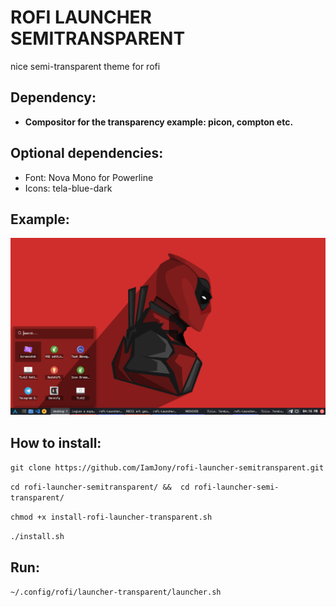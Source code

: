 # ROFI LAUNCHER SEMITRANSPARENT
nice semi-transparent theme for rofi

## Dependency:
* **Compositor for the transparency example: picon, compton etc.**

## Optional dependencies:
* Font: Nova Mono for Powerline
* Icons: tela-blue-dark


## Example:
![GitHub Logo](/rofi.png)

## How to install:
`git clone https://github.com/IamJony/rofi-launcher-semitransparent.git`

`cd rofi-launcher-semitransparent/ &&  cd rofi-launcher-semi-transparent/`

`chmod +x install-rofi-launcher-transparent.sh`

`./install.sh`

## Run:
`~/.config/rofi/launcher-transparent/launcher.sh`
